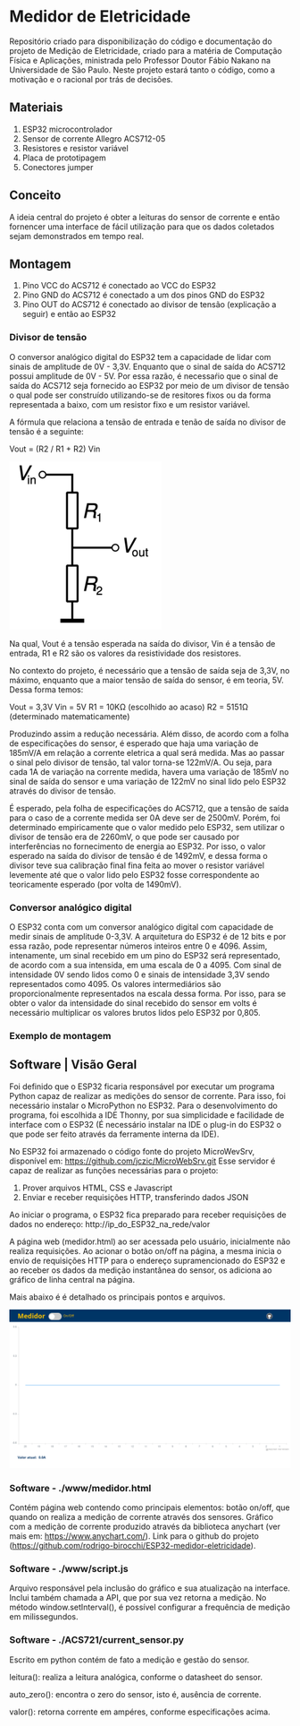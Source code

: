 # Medidor de Eletricidade

Repositório criado para disponibilização do código e documentação do projeto de Medição de Eletricidade, criado para a matéria de Computação Física e Aplicações, ministrada pelo Professor Doutor Fábio Nakano na Universidade de São Paulo. Neste projeto estará tanto o código, como a motivação e o racional por trás de decisões.

## Materiais

1. ESP32 microcontrolador
2. Sensor de corrente Allegro ACS712-05
3. Resistores e resistor variável
4. Placa de prototipagem
5. Conectores jumper

## Conceito

A ideia central do projeto é obter a leituras do sensor de corrente e então fornencer uma interface de fácil utilização para que os dados coletados sejam demonstrados em tempo real.

## Montagem

1. Pino VCC do ACS712 é conectado ao VCC do ESP32
2. Pino GND do ACS712 é conectado a um dos pinos GND do ESP32
3. Pino OUT do ACS712 é conectado ao divisor de tensão (explicação a seguir) e então ao ESP32

### Divisor de tensão

O conversor analógico digital do ESP32 tem a capacidade de lidar com sinais de amplitude de 0V - 3,3V. Enquanto que o sinal de saída do ACS712 possui amplitude de 0V - 5V. Por essa razão, é necessaŕio que o sinal de saída do ACS712 seja fornecido ao ESP32 por meio de um divisor de tensão o qual pode ser construído utilizando-se de resitores fixos ou da forma representada a baixo, com um resistor fixo e um resistor variável.

A fórmula que relaciona a tensão de entrada e tenão de saída no divisor de tensão é a seguinte:

Vout = (R2 / R1 + R2) Vin

![Esquema técnico de um divisor de tensão](assets/image.png)

Na qual, Vout é a tensão esperada na saída do divisor, Vin é a tensão de entrada, R1 e R2 são os valores da resistividade dos resistores.

No contexto do projeto, é necessário que a tensão de saída seja de 3,3V, no máximo, enquanto que a maior tensão de saída do sensor, é em teoria, 5V. Dessa forma temos:

 Vout = 3,3V
 Vin = 5V
 R1 = 10KΩ (escolhido ao acaso)
 R2 = 5151Ω (determinado matematicamente)

Produzindo assim a redução necessária. Além disso, de acordo com a folha de especificações do sensor, é esperado que haja uma variação de 185mV/A em relação a corrente eletrica a qual será medida. Mas ao passar o sinal pelo divisor de tensão, tal valor torna-se 122mV/A. Ou seja, para cada 1A de variação na corrente medida, havera uma variação de 185mV no sinal de saída do sensor e uma variação de 122mV no sinal lido pelo ESP32 através do divisor de tensão.

É esperado, pela folha de especificações do ACS712, que a tensão de saída para o caso de a corrente medida ser 0A deve ser de 2500mV. Porém, foi determinado empiricamente que o valor medido pelo ESP32, sem utilizar o divisor de tensão era de 2260mV, o que pode ser causado por interferências no fornecimento de energia ao ESP32. Por isso, o valor esperado na saída do divisor de tensão é de 1492mV, e dessa forma o divisor teve sua calibração final fina feita ao mover o resistor variável levemente até que o valor lido pelo ESP32 fosse correspondente ao teoricamente esperado (por volta de 1490mV).

### Conversor analógico digital

O ESP32 conta com um conversor analógico digital com capacidade de medir sinais de amplitude 0-3,3V. A arquitetura do ESP32 é de 12 bits e por essa razão, pode representar números inteiros entre 0 e 4096. Assim, intenamente, um sinal recebido em um pino do ESP32 será representado, de acordo com a sua intensida, em uma escala de 0 a 4095. Com sinal de intensidade 0V sendo lidos como 0 e sinais de intensidade 3,3V sendo representados como 4095. Os valores intermediários são proporcionalmente representados na escala dessa forma. Por isso, para se obter o valor da intensidade do sinal recebido do sensor em volts é necessário multiplicar os valores brutos lidos pelo ESP32 por 0,805.

### Exemplo de montagem

## Software | Visão Geral

Foi definido que o ESP32 ficaria responsável por executar um programa Python capaz de realizar as medições do sensor de corrente. Para isso, foi necessário instalar o MicroPython no ESP32. Para o desenvolvimento do programa, foi escolhida a IDE Thonny, por sua simplicidade e facilidade de interface com o ESP32 (É necessário instalar na IDE o plug-in do ESP32 o que pode ser feito através da ferramente interna da IDE).

No ESP32 foi armazenado o código fonte do projeto MicroWevSrv, disponível em: https://github.com/jczic/MicroWebSrv.git
Esse servidor é capaz de realizar as funções necessárias para o projeto:

1. Prover arquivos HTML, CSS e Javascript
2. Enviar e receber requisições HTTP, transferindo dados JSON

Ao iniciar o programa, o ESP32 fica preparado para receber requisições de dados no endereço: 
http://ip_do_ESP32_na_rede/valor

A página web (medidor.html) ao ser acessada pelo usuário, inicialmente não realiza requisições. Ao acionar o botão on/off na página, a mesma inicia o envio de requisições HTTP para o endereço supramencionado do ESP32 e ao receber os dados da medição instantânea do sensor, os adiciona ao gráfico de linha central na página.

Mais abaixo é é detalhado os principais pontos e arquivos.

![Página inicial do projeto](assets/Screenshot_20231208_195526.png)

### Software - ./www/medidor.html

Contém página web contendo como principais elementos: botão on/off, que quando on realiza a medição de corrente através dos sensores. Gráfico com a medição de corrente produzido através da biblioteca anychart (ver mais em: https://www.anychart.com/). Link para o github do projeto (https://github.com/rodrigo-birocchi/ESP32-medidor-eletricidade).

### Software - ./www/script.js

Arquivo responsável pela inclusão do gráfico e sua atualização na interface. Inclui também chamada a API, que por sua vez retorna a medição. No método window.setInterval(), é possível configurar a frequência de medição em milissegundos.

### Software - ./ACS721/current_sensor.py

Escrito em python contém de fato a medição e gestão do sensor.

leitura(): realiza a leitura analógica, conforme o datasheet do sensor.

auto_zero(): encontra o zero do sensor, isto é, ausência de corrente.

valor(): retorna corrente em ampéres, conforme especificações acima.